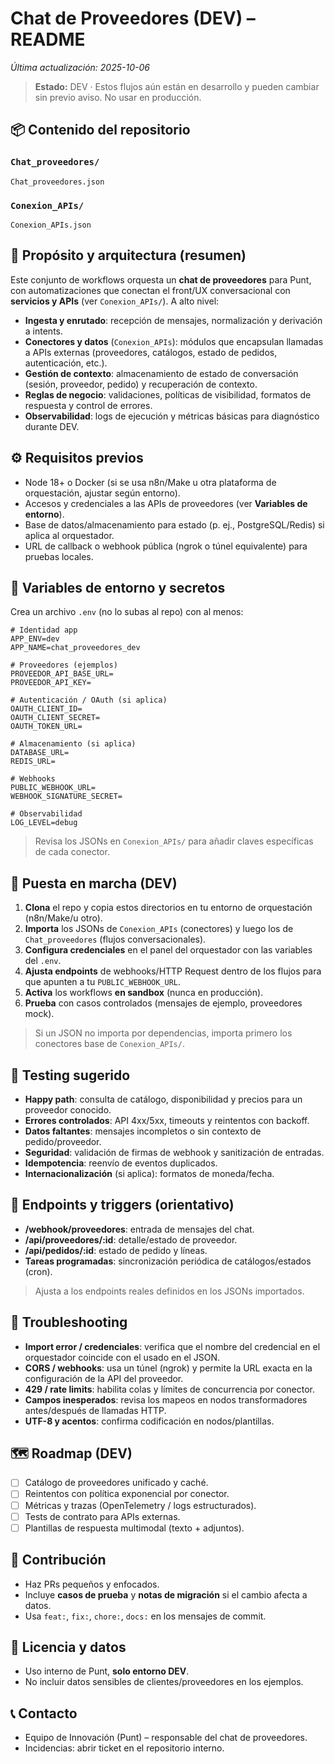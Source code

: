 # Chat de Proveedores (DEV) – README

_Última actualización: 2025-10-06_

> **Estado:** DEV · Estos flujos aún están en desarrollo y pueden cambiar sin previo aviso. No usar en producción.

## 📦 Contenido del repositorio
### `Chat_proveedores/`
```
Chat_proveedores.json
```


### `Conexion_APIs/`
```
Conexion_APIs.json
```


## 🧩 Propósito y arquitectura (resumen)
Este conjunto de workflows orquesta un **chat de proveedores** para Punt, con automatizaciones que conectan el front/UX conversacional con **servicios y APIs** (ver `Conexion_APIs/`). A alto nivel:

- **Ingesta y enrutado**: recepción de mensajes, normalización y derivación a intents.
- **Conectores y datos** (`Conexion_APIs`): módulos que encapsulan llamadas a APIs externas (proveedores, catálogos, estado de pedidos, autenticación, etc.).
- **Gestión de contexto**: almacenamiento de estado de conversación (sesión, proveedor, pedido) y recuperación de contexto.
- **Reglas de negocio**: validaciones, políticas de visibilidad, formatos de respuesta y control de errores.
- **Observabilidad**: logs de ejecución y métricas básicas para diagnóstico durante DEV.

## ⚙️ Requisitos previos
- Node 18+ o Docker (si se usa n8n/Make u otra plataforma de orquestación, ajustar según entorno).
- Accesos y credenciales a las APIs de proveedores (ver **Variables de entorno**).
- Base de datos/almacenamiento para estado (p. ej., PostgreSQL/Redis) si aplica al orquestador.
- URL de callback o webhook pública (ngrok o túnel equivalente) para pruebas locales.

## 🔐 Variables de entorno y secretos
Crea un archivo `.env` (no lo subas al repo) con al menos:

```
# Identidad app
APP_ENV=dev
APP_NAME=chat_proveedores_dev

# Proveedores (ejemplos)
PROVEEDOR_API_BASE_URL=
PROVEEDOR_API_KEY=

# Autenticación / OAuth (si aplica)
OAUTH_CLIENT_ID=
OAUTH_CLIENT_SECRET=
OAUTH_TOKEN_URL=

# Almacenamiento (si aplica)
DATABASE_URL=
REDIS_URL=

# Webhooks
PUBLIC_WEBHOOK_URL=
WEBHOOK_SIGNATURE_SECRET=

# Observabilidad
LOG_LEVEL=debug
```

> Revisa los JSONs en `Conexion_APIs/` para añadir claves específicas de cada conector.

## 🚀 Puesta en marcha (DEV)
1. **Clona** el repo y copia estos directorios en tu entorno de orquestación (n8n/Make/u otro).
2. **Importa** los JSONs de `Conexion_APIs` (conectores) y luego los de `Chat_proveedores` (flujos conversacionales).
3. **Configura credenciales** en el panel del orquestador con las variables del `.env`.
4. **Ajusta endpoints** de webhooks/HTTP Request dentro de los flujos para que apunten a tu `PUBLIC_WEBHOOK_URL`.
5. **Activa** los workflows **en sandbox** (nunca en producción).
6. **Prueba** con casos controlados (mensajes de ejemplo, proveedores mock).

> Si un JSON no importa por dependencias, importa primero los conectores base de `Conexion_APIs/`.

## 🧪 Testing sugerido
- **Happy path**: consulta de catálogo, disponibilidad y precios para un proveedor conocido.
- **Errores controlados**: API 4xx/5xx, timeouts y reintentos con backoff.
- **Datos faltantes**: mensajes incompletos o sin contexto de pedido/proveedor.
- **Seguridad**: validación de firmas de webhook y sanitización de entradas.
- **Idempotencia**: reenvío de eventos duplicados.
- **Internacionalización** (si aplica): formatos de moneda/fecha.

## 📡 Endpoints y triggers (orientativo)
- **/webhook/proveedores**: entrada de mensajes del chat.
- **/api/proveedores/:id**: detalle/estado de proveedor.
- **/api/pedidos/:id**: estado de pedido y líneas.
- **Tareas programadas**: sincronización periódica de catálogos/estados (cron).
> Ajusta a los endpoints reales definidos en los JSONs importados.

## 🧯 Troubleshooting
- **Import error / credenciales**: verifica que el nombre del credencial en el orquestador coincide con el usado en el JSON.
- **CORS / webhooks**: usa un túnel (ngrok) y permite la URL exacta en la configuración de la API del proveedor.
- **429 / rate limits**: habilita colas y límites de concurrencia por conector.
- **Campos inesperados**: revisa los mapeos en nodos transformadores antes/después de llamadas HTTP.
- **UTF-8 y acentos**: confirma codificación en nodos/plantillas.

## 🗺️ Roadmap (DEV)
- [ ] Catálogo de proveedores unificado y caché.
- [ ] Reintentos con política exponencial por conector.
- [ ] Métricas y trazas (OpenTelemetry / logs estructurados).
- [ ] Tests de contrato para APIs externas.
- [ ] Plantillas de respuesta multimodal (texto + adjuntos).

## 🤝 Contribución
- Haz PRs pequeños y enfocados.
- Incluye **casos de prueba** y **notas de migración** si el cambio afecta a datos.
- Usa `feat:`, `fix:`, `chore:`, `docs:` en los mensajes de commit.

## 📝 Licencia y datos
- Uso interno de Punt, **solo entorno DEV**.
- No incluir datos sensibles de clientes/proveedores en los ejemplos.

## 📞 Contacto
- Equipo de Innovación (Punt) – responsable del chat de proveedores.
- Incidencias: abrir ticket en el repositorio interno.